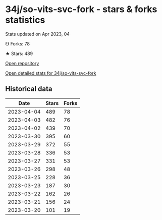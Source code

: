 # 34j/so-vits-svc-fork - stars & forks statistics

Stats updated on Apr 2023, 04

☋ Forks: 78

★ Stars: 489

[Open repository](https://github.com/34j/so-vits-svc-fork)

[Open detailed stats for 34j/so-vits-svc-fork](https://reviewgithub.com/rep/34j/so-vits-svc-fork)

## Historical data
| Date | Stars | Forks |
|------|-------|-------|
| 2023-04-04 | 489 | 78 | 
| 2023-04-03 | 482 | 76 | 
| 2023-04-02 | 439 | 70 | 
| 2023-03-30 | 395 | 60 | 
| 2023-03-29 | 372 | 55 | 
| 2023-03-28 | 336 | 53 | 
| 2023-03-27 | 331 | 53 | 
| 2023-03-26 | 298 | 48 | 
| 2023-03-25 | 228 | 36 | 
| 2023-03-23 | 187 | 30 | 
| 2023-03-22 | 162 | 26 | 
| 2023-03-21 | 156 | 24 | 
| 2023-03-20 | 101 | 19 | 

